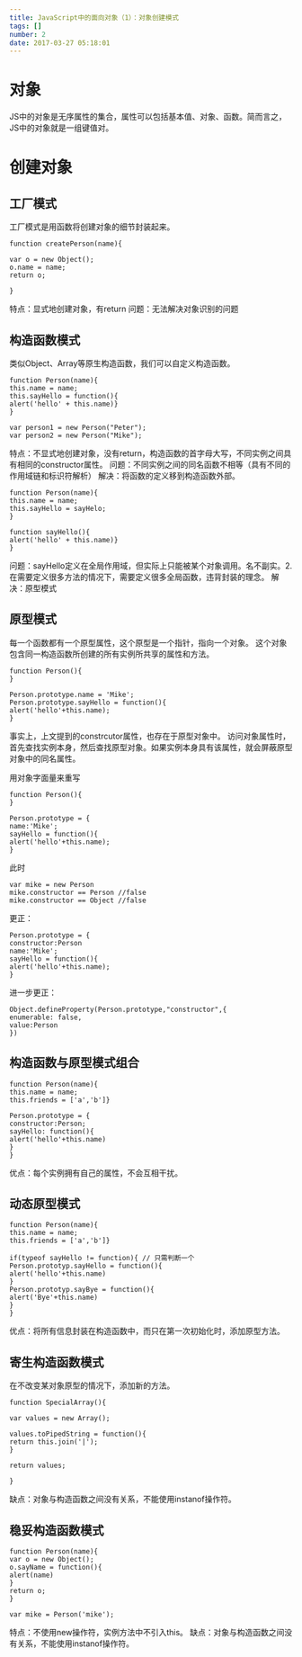 ```yaml
---
title: JavaScript中的面向对象（1）：对象创建模式
tags: []
number: 2
date: 2017-03-27 05:18:01
---
```


# 对象

JS中的对象是无序属性的集合，属性可以包括基本值、对象、函数。简而言之，JS中的对象就是一组键值对。

# 创建对象

## 工厂模式

工厂模式是用函数将创建对象的细节封装起来。

```
function createPerson(name){

var o = new Object();
o.name = name;
return o;

}

```

特点：显式地创建对象，有return
问题：无法解决对象识别的问题

## 构造函数模式

类似Object、Array等原生构造函数，我们可以自定义构造函数。

```
function Person(name){
this.name = name;
this.sayHello = function(){
alert('hello' + this.name)}
}

var person1 = new Person("Peter");
var person2 = new Person("Mike");
```

特点：不显式地创建对象，没有return，构造函数的首字母大写，不同实例之间具有相同的constructor属性。
问题：不同实例之间的同名函数不相等（具有不同的作用域链和标识符解析）
解决：将函数的定义移到构造函数外部。


```
function Person(name){
this.name = name;
this.sayHello = sayHelo;
}

function sayHello(){
alert('hello' + this.name)}
}

```

问题：sayHello定义在全局作用域，但实际上只能被某个对象调用。名不副实。2. 在需要定义很多方法的情况下，需要定义很多全局函数，违背封装的理念。
解决：原型模式

## 原型模式

每一个函数都有一个原型属性，这个原型是一个指针，指向一个对象。
这个对象包含同一构造函数所创建的所有实例所共享的属性和方法。

```
function Person(){
}

Person.prototype.name = 'Mike';
Person.prototype.sayHello = function(){
alert('hello'+this.name);
}

```

事实上，上文提到的constrcutor属性，也存在于原型对象中。
访问对象属性时，首先查找实例本身，然后查找原型对象。如果实例本身具有该属性，就会屏蔽原型对象中的同名属性。

用对象字面量来重写

```
function Person(){
}

Person.prototype = {
name:'Mike';
sayHello = function(){
alert('hello'+this.name);
}

```
此时

```
var mike = new Person
mike.constructor == Person //false
mike.constructor == Object //false

```

更正：

```
Person.prototype = {
constructor:Person
name:'Mike';
sayHello = function(){
alert('hello'+this.name);
}
```

进一步更正：

```
Object.defineProperty(Person.prototype,"constructor",{
enumerable: false,
value:Person
})
```

## 构造函数与原型模式组合

```
function Person(name){
this.name = name;
this.friends = ['a','b']}

Person.prototype = {
constructor:Person;
sayHello: function(){
alert('hello'+this.name)
}
}
```

优点：每个实例拥有自己的属性，不会互相干扰。

## 动态原型模式

```
function Person(name){
this.name = name;
this.friends = ['a','b']}

if(typeof sayHello != function){ // 只需判断一个
Person.prototyp.sayHello = function(){
alert('hello'+this.name)
}
Person.prototyp.sayBye = function(){
alert('Bye'+this.name)
}
}
```

优点：将所有信息封装在构造函数中，而只在第一次初始化时，添加原型方法。

## 寄生构造函数模式

在不改变某对象原型的情况下，添加新的方法。

```
function SpecialArray(){

var values = new Array();

values.toPipedString = function(){
return this.join('|');
}

return values;

}
```

缺点：对象与构造函数之间没有关系，不能使用instanof操作符。

## 稳妥构造函数模式

```
function Person(name){
var o = new Object();
o.sayName = function(){
alert(name)
}
return o;
}

var mike = Person('mike');
```

特点：不使用new操作符，实例方法中不引入this。
缺点：对象与构造函数之间没有关系，不能使用instanof操作符。
